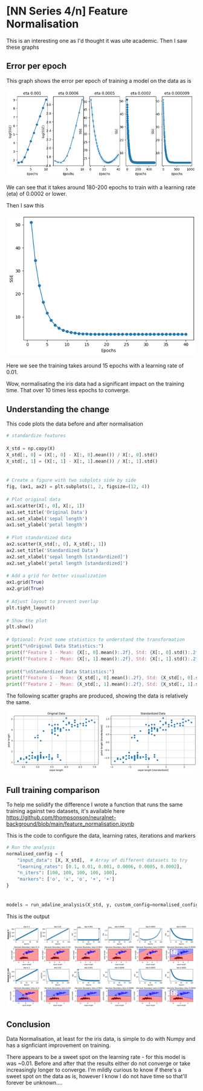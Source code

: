 # [NN Series 4/n] Feature Normalisation

This is an interesting one as I'd thought it was uite academic. Then I saw these graphs

## Error per epoch 

This graph shows the error per epoch of training a model on the data as is

![training on data as is](https://raw.githubusercontent.com/thompsonson/neuralnet-background/refs/heads/main/images/feature_normalisation/not_normalised_training.png)

We can see that it takes around 180-200 epochs to train with a learning rate (eta) of 0.0002 or lower.

Then I saw this

![training on normalised data](https://raw.githubusercontent.com/thompsonson/neuralnet-background/refs/heads/main/images/feature_normalisation/normalised_training_eta_0.001.png)

Here we see the training takes around 15 epochs with a learning rate of 0.01.

Wow, normalisating the iris data had a significant impact on the training time. That over 10 times less epochs to converge.

## Understanding the change

This code plots the data before and after normalisation

```python
# standardize features

X_std = np.copy(X)
X_std[:, 0] = (X[:, 0] - X[:, 0].mean()) / X[:, 0].std()
X_std[:, 1] = (X[:, 1] - X[:, 1].mean()) / X[:, 1].std()


# Create a figure with two subplots side by side
fig, (ax1, ax2) = plt.subplots(1, 2, figsize=(12, 4))

# Plot original data
ax1.scatter(X[:, 0], X[:, 1])
ax1.set_title('Original Data')
ax1.set_xlabel('sepal length')
ax1.set_ylabel('petal length')

# Plot standardized data
ax2.scatter(X_std[:, 0], X_std[:, 1])
ax2.set_title('Standardized Data')
ax2.set_xlabel('sepal length [standardized]')
ax2.set_ylabel('petal length [standardized]')

# Add a grid for better visualization
ax1.grid(True)
ax2.grid(True)

# Adjust layout to prevent overlap
plt.tight_layout()

# Show the plot
plt.show()

# Optional: Print some statistics to understand the transformation
print("\nOriginal Data Statistics:")
print(f"Feature 1 - Mean: {X[:, 0].mean():.2f}, Std: {X[:, 0].std():.2f}")
print(f"Feature 2 - Mean: {X[:, 1].mean():.2f}, Std: {X[:, 1].std():.2f}")

print("\nStandardized Data Statistics:")
print(f"Feature 1 - Mean: {X_std[:, 0].mean():.2f}, Std: {X_std[:, 0].std():.2f}")
print(f"Feature 2 - Mean: {X_std[:, 1].mean():.2f}, Std: {X_std[:, 1].std():.2f}")
```

The following scatter graphs are produced, showing the data is relatively the same. 

![Comparing data to its normalised version](https://raw.githubusercontent.com/thompsonson/neuralnet-background/refs/heads/main/images/feature_normalisation/data_comparison.png)

## Full training comparison

To help me solidify the difference I wrote a function that runs the same training against two datasets, it's available here https://github.com/thompsonson/neuralnet-background/blob/main/feature_normalisation.ipynb 

This is the code to configure the data, learning rates, iterations and markers

```python
# Run the analysis
normalised_config = {
    "input_data": [X, X_std],  # Array of different datasets to try
    "learning_rates": [0.1, 0.01, 0.001, 0.0006, 0.0005, 0.0002],
    "n_iters": [100, 100, 100, 100, 100],
    "markers": ['o', 'x', 'o', '+', '+']
}


models = run_adaline_analysis(X_std, y, custom_config=normalised_config)
```

This is the output

![Full training comparison](https://raw.githubusercontent.com/thompsonson/neuralnet-background/refs/heads/main/images/feature_normalisation/full_training_comparison.png)

## Conclusion

Data Normalisation, at least for the iris data, is simple to do with Numpy and has a signficiant improvement on training.

There appears to be a sweet spot on the learning rate - for this model is was ~0.01. Before and after that the results either do not converge or take increasingly longer to converge. I'm mildly curious to know if there's a sweet spot on the data as is, however I know I do not have time so that'll forever be unknown.... 


